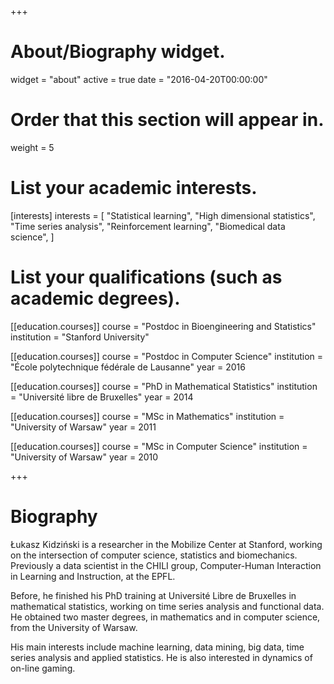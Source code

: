 +++
# About/Biography widget.
widget = "about"
active = true
date = "2016-04-20T00:00:00"

# Order that this section will appear in.
weight = 5

# List your academic interests.
[interests]
  interests = [
    "Statistical learning",
    "High dimensional statistics",
    "Time series analysis",
    "Reinforcement learning",
    "Biomedical data science",
  ]

# List your qualifications (such as academic degrees).
[[education.courses]]
  course = "Postdoc in Bioengineering and Statistics"
  institution = "Stanford University"

[[education.courses]]
  course = "Postdoc in Computer Science"
  institution = "École polytechnique fédérale de Lausanne"
  year = 2016

[[education.courses]]
  course = "PhD in Mathematical Statistics"
  institution = "Université libre de Bruxelles"
  year = 2014

[[education.courses]]
  course = "MSc in Mathematics"
  institution = "University of Warsaw"
  year = 2011

[[education.courses]]
  course = "MSc in Computer Science"
  institution = "University of Warsaw"
  year = 2010
 
+++

# Biography

Łukasz Kidziński is a researcher in the Mobilize Center at Stanford, working on the intersection of computer science, statistics and biomechanics. Previously a data scientist in the CHILI group, Computer-Human Interaction in Learning and Instruction, at the EPFL.

Before, he finished his PhD training at Université Libre de Bruxelles in mathematical statistics, working on time series analysis and functional data. He obtained two master degrees, in mathematics and in computer science, from the University of Warsaw.

His main interests include machine learning, data mining, big data, time series analysis and applied statistics. He is also interested in dynamics of on-line gaming.
